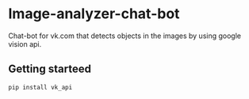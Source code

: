 # Image-analyzer-chat-bot
Chat-bot for vk.com that detects objects in the images by using google vision api.

## Getting starteed
```
pip install vk_api
```
